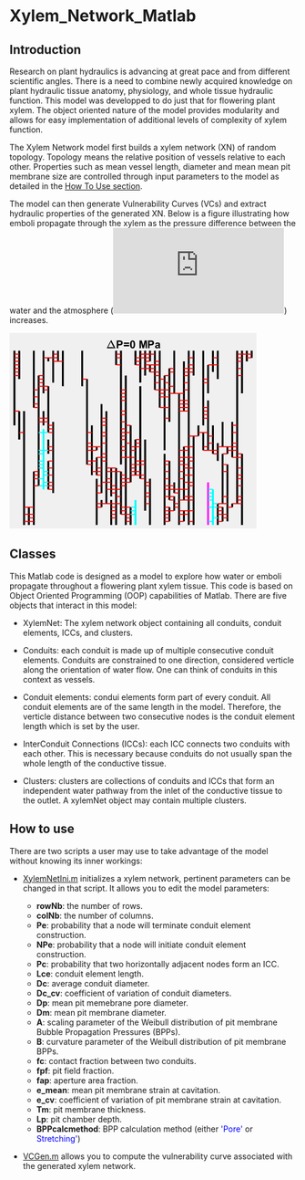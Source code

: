 # Xylem_Network_Matlab

## Introduction
Research on plant hydraulics is advancing at great pace and from different scientific angles. There is a need to combine newly acquired knowledge on plant hydraulic tissue anatomy, physiology, and whole tissue hydraulic function. This model was developped to do just that for flowering plant xylem. The object oriented nature of the model provides modularity and allows for easy implementation of additional levels of complexity of xylem function.

The Xylem Network model first builds a xylem network (XN) of random topology. Topology means the relative position of vessels relative to each other. Properties such as mean vessel length, diameter and mean mean pit membrane size are controlled through input parameters to the model as detailed in the [How To Use section](#how-to-use).

The model can then generate Vulnerability Curves (VCs) and extract hydraulic properties of the generated XN. Below is a figure illustrating how emboli propagate through the xylem as the pressure difference between the water and the atmosphere (![alt text][DP]) increases.

![alt text][cav_gif]

## Classes
This Matlab code is designed as a model to explore how water or emboli propagate throughout a flowering plant xylem tissue. This code is based on Object Oriented Programming (OOP) capabilities of Matlab. There are five objects that interact in this model:

* XylemNet: The xylem network object containing all conduits, conduit elements, ICCs, and clusters.

* Conduits: each conduit is made up of multiple consecutive conduit elements. Conduits are constrained to one direction, considered verticle along the orientation of water flow. One can think of conduits in this context as vessels.

* Conduit elements: condui elements form part of every conduit. All conduit elements are of the same length in the model. Therefore, the verticle distance between two consecutive nodes is the conduit element length which is set by the user.

* InterConduit Connections (ICCs): each ICC connects two conduits with each other. This is necessary because conduits do not usually span the whole length of the conductive tissue.

* Clusters: clusters are collections of conduits and ICCs that form an independent water pathway from the inlet of the conductive tissue to the outlet. A xylemNet object may contain multiple clusters.

## How to use

There are two scripts a user may use to take advantage of the model without knowing its inner workings:

- [XylemNetIni.m](https://github.com/mradassaad/Xylem_Network_Matlab/blob/master/XylemNetIni.m) initializes a xylem network, pertinent parameters can be changed in that script. It allows you to edit the model parameters:
  - **rowNb**: the number of rows.
  - **colNb**: the number of columns.
  - **Pe**: probability that a node will terminate conduit element construction.
  - **NPe**: probability that a node will initiate conduit element construction.
  - **Pc**: probability that two horizontally adjacent nodes form an ICC.
  - **Lce**: conduit element length.
  - **Dc**: average conduit diameter.
  - **Dc_cv**: coefficient of variation of conduit diameters.
  - **Dp**: mean pit memebrane pore diameter.
  - **Dm**: mean pit membrane diameter.
  - **A**: scaling parameter of the Weibull distribution of pit membrane Bubble Propagation Pressures (BPPs).
  - **B**: curvature parameter of the Weibull distribution of pit membrane BPPs.
  - **fc**: contact fraction between two conduits.
  - **fpf**: pit field fraction.
  - **fap**: aperture area fraction.
  - **e_mean**: mean pit membrane strain at cavitation.
  - **e_cv**: coefficient of variation of pit membrane strain at cavitation.
  - **Tm**: pit membrane thickness.
  - **Lp**: pit chamber depth.
  - **BPPcalcmethod**: BPP calculation method (either <font color="blue">'Pore'</font> or <font color="blue">Stretching'</font>)

- [VCGen.m](https://github.com/mradassaad/Xylem_Network_Matlab/blob/master/VCGen.m) allows you to compute the vulnerability curve associated with the generated xylem network.


[DP]: http://www.sciweavers.org/tex2img.php?eq=%5CDelta%20P&bc=White&fc=Black&im=jpg&fs=12&ff=arev&edit=0
[cav_gif]: https://github.com/mradassaad/Xylem_Network_Matlab/blob/master/Images/cav_gif.gif
